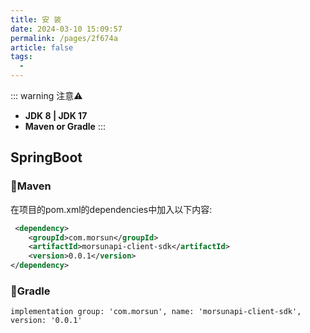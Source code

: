 ```yaml
---
title: 安 装
date: 2024-03-10 15:09:57
permalink: /pages/2f674a
article: false
tags: 
  - 
---
```

::: warning 注意⚠️
- **JDK 8 | JDK 17**
- **Maven or Gradle**
:::

## SpringBoot

### 🍊Maven
在项目的pom.xml的dependencies中加入以下内容:
```xml
 <dependency>
    <groupId>com.morsun</groupId>
    <artifactId>morsunapi-client-sdk</artifactId>
    <version>0.0.1</version>
</dependency>
```
### 🍐Gradle
```
implementation group: 'com.morsun', name: 'morsunapi-client-sdk', version: '0.0.1'
```
